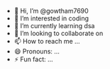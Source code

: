 - 👋 Hi, I’m @gowtham7690
- 👀 I’m interested in coding
- 🌱 I’m currently learning dsa
- 💞️ I’m looking to collaborate on 
- 📫 How to reach me ...
- 😄 Pronouns: ...
- ⚡ Fun fact: ...

<!---
gowtham7690/gowtham7690 is a ✨ special ✨ repository because its `README.md` (this file) appears on your GitHub profile.
You can click the Preview link to take a look at your changes.
--->
